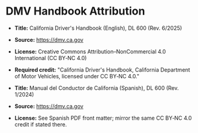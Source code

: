 # DMV Handbook Attribution

- **Title:** California Driver's Handbook (English), DL 600 (Rev. 6/2025)
- **Source:** https://dmv.ca.gov
- **License:** Creative Commons Attribution–NonCommercial 4.0 International (CC BY‑NC 4.0)
- **Required credit:** "California Driver's Handbook, California Department of Motor Vehicles, licensed under CC BY‑NC 4.0."

- **Title:** Manual del Conductor de California (Spanish), DL 600 (Rev. 1/2024)
- **Source:** https://dmv.ca.gov
- **License:** See Spanish PDF front matter; mirror the same CC BY‑NC 4.0 credit if stated there.
